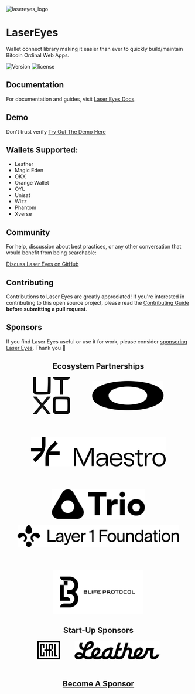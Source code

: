 ![lasereyes_logo](./.github/assets/lasereyes.png)

# LaserEyes

Wallet connect library making it easier than ever to quickly build/maintain Bitcoin Ordinal Web Apps.

![Version](https://img.shields.io/npm/v/@omnisat/lasereyes)
![license](https://img.shields.io/github/license/omnisat/lasereyes.svg?style=flat-square)

## Documentation

For documentation and guides, visit [Laser Eyes Docs](https://lasereyes.build/).

## Demo

Don't trust verify [Try Out The Demo Here](https://demo.lasereyes.build)

## Wallets Supported:

- Leather
- Magic Eden
- OKX
- Orange Wallet
- OYL
- Unisat
- Wizz
- Phantom
- Xverse


## Community

For help, discussion about best practices, or any other conversation that would benefit from being searchable:

[Discuss Laser Eyes on GitHub](https://github.com/omnisat/lasereyes/discussions)

## Contributing

Contributions to Laser Eyes are greatly appreciated! If you're interested in contributing to this open source project, please read the [Contributing Guide](https://www.lasereyes.build/docs/contributing) **before submitting a pull request**.

## Sponsors

If you find Laser Eyes useful or use it for work, please consider [sponsoring Laser Eyes](https://github.com/sponsors/omnisat). Thank you 🙏

<h2 style="text-align: center;">Ecosystem Partnerships</h2>
<p style="display: flex; justify-content: center; align-items: center; gap: 60px; flex-wrap: wrap;">
  <a href="https://www.utxo.management/" rel="nofollow">
    <picture>
      <source media="(prefers-color-scheme: dark)" srcset="https://raw.githubusercontent.com/omnisat/lasereyes-mono/dev/.github/assets/utxo-light.svg">
      <img alt="UTXO Management" src="https://raw.githubusercontent.com/omnisat/lasereyes-mono/dev/.github/assets/utxo-dark.svg" width="auto" height="100">
    </picture>
  </a>
  <a href="https://www.oyl.io/" rel="nofollow">
    <picture>
      <source media="(prefers-color-scheme: dark)" srcset="https://raw.githubusercontent.com/omnisat/lasereyes-mono/dev/.github/assets/oyl-light.svg">
      <img alt="OYL" src="https://raw.githubusercontent.com/omnisat/lasereyes-mono/dev/.github/assets/oyl-dark.svg" width="auto" height="80">
    </picture>
  </a>
  <a href="https://www.gomaestro.org/" rel="nofollow">
    <picture>
      <source media="(prefers-color-scheme: dark)" srcset="https://raw.githubusercontent.com/omnisat/lasereyes-mono/dev/.github/assets/maestro-light.svg">
      <img alt="Maestro" src="https://raw.githubusercontent.com/omnisat/lasereyes-mono/dev/.github/assets/maestro-dark.svg" width="auto" height="80">
    </picture>
  </a>
  <a href="https://www.trio.xyz" rel="nofollow">
    <picture>
      <source media="(prefers-color-scheme: dark)" srcset="https://raw.githubusercontent.com/omnisat/lasereyes-mono/dev/.github/assets/trio-light.svg">
      <img alt="Trio" src="https://raw.githubusercontent.com/omnisat/lasereyes-mono/dev/.github/assets/trio-dark.svg" width="auto" height="80">
    </picture>
  </a>
</p>
<p style="display: flex; justify-content: center; align-items: center; gap: 60px; flex-wrap: wrap;">
  <a href="https://l1f.io/" rel="nofollow">
    <picture>
      <source media="(prefers-color-scheme: dark)" srcset="https://raw.githubusercontent.com/omnisat/lasereyes-mono/dev/.github/assets/l1f-light.svg">
      <img alt="L1F" src="https://raw.githubusercontent.com/omnisat/lasereyes-mono/dev/.github/assets/l1f_dark.svg" width="auto" height="60">
    </picture>
  </a>
  <a href="https://x.com/BLIFEProtocol" rel="nofollow">
    <picture>
      <source media="(prefers-color-scheme: dark)" srcset="https://raw.githubusercontent.com/omnisat/lasereyes-mono/dev/.github/assets/blife-light.svg">
      <img alt="BLIFE" src="https://raw.githubusercontent.com/omnisat/lasereyes-mono/dev/.github/assets/blife-dark.svg" width="auto" height="120">
    </picture>
  </a>
</p>

<h2 style="text-align: center;">Start-Up Sponsors</h2>
<p style="display: flex; justify-content: center; align-items: center; gap: 40px; flex-wrap: wrap;">
  <a href="https://www.seizectrl.io/" rel="nofollow">
    <picture>
      <source media="(prefers-color-scheme: dark)" srcset="https://raw.githubusercontent.com/omnisat/lasereyes-mono/dev/.github/assets/ctrl-light.svg">
      <img alt="Seize CTRL" src="https://raw.githubusercontent.com/omnisat/lasereyes-mono/dev/.github/assets/ctrl-dark.svg" width="auto" height="50">
    </picture>
  </a>
  <a href="https://leather.io/" rel="nofollow">
    <picture>
      <source media="(prefers-color-scheme: dark)" srcset="https://raw.githubusercontent.com/omnisat/lasereyes-mono/dev/.github/assets/leather-light.svg">
      <img alt="Leather" src="https://raw.githubusercontent.com/omnisat/lasereyes-mono/dev/.github/assets/leather-dark.svg" width="auto" height="50">
    </picture>
  </a>
</p>
<br>

<h4 style="text-align: center; font-size: 1.5em; margin-top: 20px; margin-bottom: 20px;">
  <a href="https://github.com/sponsors/omnisat">Become A Sponsor</a>
</h4>
